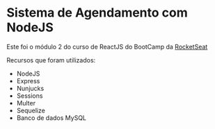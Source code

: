 # Sistema de Agendamento com NodeJS

Este foi o módulo 2 do curso de ReactJS do BootCamp da [RocketSeat](http://www.rocketseat.com.br)

Recursos que foram utilizados:

* NodeJS
* Express
* Nunjucks
* Sessions
* Multer
* Sequelize
* Banco de dados MySQL
